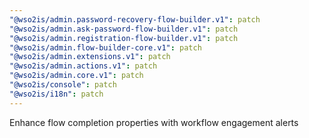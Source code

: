 ```yaml
---
"@wso2is/admin.password-recovery-flow-builder.v1": patch
"@wso2is/admin.ask-password-flow-builder.v1": patch
"@wso2is/admin.registration-flow-builder.v1": patch
"@wso2is/admin.flow-builder-core.v1": patch
"@wso2is/admin.extensions.v1": patch
"@wso2is/admin.actions.v1": patch
"@wso2is/admin.core.v1": patch
"@wso2is/console": patch
"@wso2is/i18n": patch
---
```


Enhance flow completion properties with workflow engagement alerts
